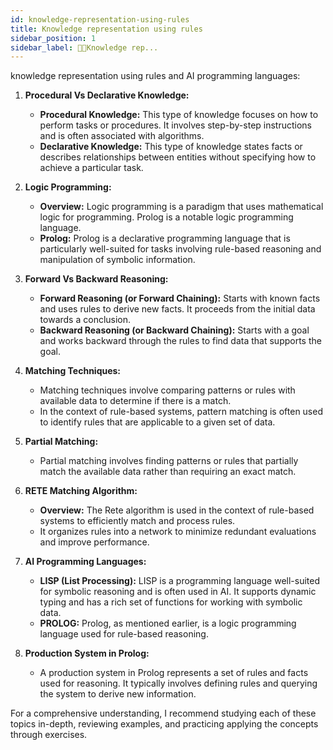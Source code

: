 ```yaml
---
id: knowledge-representation-using-rules
title: Knowledge representation using rules
sidebar_position: 1
sidebar_label: 🧑‍💻Knowledge rep...
---
```


knowledge representation using rules and AI programming languages:

1. **Procedural Vs Declarative Knowledge:**
   - **Procedural Knowledge:** This type of knowledge focuses on how to perform tasks or procedures. It involves step-by-step instructions and is often associated with algorithms.
   - **Declarative Knowledge:** This type of knowledge states facts or describes relationships between entities without specifying how to achieve a particular task.

2. **Logic Programming:**
   - **Overview:** Logic programming is a paradigm that uses mathematical logic for programming. Prolog is a notable logic programming language.
   - **Prolog:** Prolog is a declarative programming language that is particularly well-suited for tasks involving rule-based reasoning and manipulation of symbolic information.

3. **Forward Vs Backward Reasoning:**
   - **Forward Reasoning (or Forward Chaining):** Starts with known facts and uses rules to derive new facts. It proceeds from the initial data towards a conclusion.
   - **Backward Reasoning (or Backward Chaining):** Starts with a goal and works backward through the rules to find data that supports the goal.

4. **Matching Techniques:**
   - Matching techniques involve comparing patterns or rules with available data to determine if there is a match.
   - In the context of rule-based systems, pattern matching is often used to identify rules that are applicable to a given set of data.

5. **Partial Matching:**
   - Partial matching involves finding patterns or rules that partially match the available data rather than requiring an exact match.

6. **RETE Matching Algorithm:**
   - **Overview:** The Rete algorithm is used in the context of rule-based systems to efficiently match and process rules.
   - It organizes rules into a network to minimize redundant evaluations and improve performance.

7. **AI Programming Languages:**
   - **LISP (List Processing):** LISP is a programming language well-suited for symbolic reasoning and is often used in AI. It supports dynamic typing and has a rich set of functions for working with symbolic data.
   - **PROLOG:** Prolog, as mentioned earlier, is a logic programming language used for rule-based reasoning.

8. **Production System in Prolog:**
   - A production system in Prolog represents a set of rules and facts used for reasoning. It typically involves defining rules and querying the system to derive new information.

For a comprehensive understanding, I recommend studying each of these topics in-depth, reviewing examples, and practicing applying the concepts through exercises. 